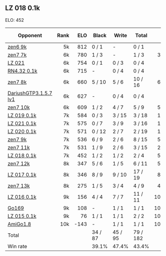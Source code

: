 ## LZ 018 0.1k ##

ELO: 452

Opponent | Rank | ELO | Black | Write | Total | Win rate
---------|-----:|----:|-------|-------|-------|-------:
[zen6 9k](zen6%209k.md) | 5k | 812 | 0 / 1 | - | 0 / 1 | 0.0%
[zen7 7k](zen7%207k.md) | 6k | 780 | 1 / 3 | - | 1 / 3 | 33.3%
[LZ 021](LZ%20021.md) | 6k | 754 | 0 / 1 | 0 / 3 | 0 / 4 | 0.0%
[RN4.32 0.1k](RN4.32%200.1k.md) | 6k | 715 | - | 0 / 4 | 0 / 4 | 0.0%
[zen7 8k](zen7%208k.md) | 6k | 660 | 5 / 10 | 5 / 6 | 10 / 16 | 62.5%
[DariushGTP3.1.5.7 lv1](DariushGTP3.1.5.7%20lv1.md) | 6k | 627 | - | 0 / 4 | 0 / 4 | 0.0%
[zen7 10k](zen7%2010k.md) | 6k | 609 | 1 / 2 | 4 / 7 | 5 / 9 | 55.6%
[LZ 019 0.1k](LZ%20019%200.1k.md) | 7k | 584 | 0 / 3 | 3 / 15 | 3 / 18 | 16.7%
[LZ 021 0.1k](LZ%20021%200.1k.md) | 7k | 575 | 0 / 7 | 3 / 9 | 3 / 16 | 18.8%
[LZ 020 0.1k](LZ%20020%200.1k.md) | 7k | 571 | 0 / 12 | 2 / 7 | 2 / 19 | 10.5%
[zen7 9k](zen7%209k.md) | 7k | 536 | 6 / 9 | 2 / 6 | 8 / 15 | 53.3%
[zen7 11k](zen7%2011k.md) | 7k | 531 | 1 / 9 | 2 / 6 | 3 / 15 | 20.0%
[LZ 018 0.1k](LZ%20018%200.1k.md) | 7k | 452 | 1 / 2 | 1 / 2 | 2 / 4 | 50.0%
[zen7 12k](zen7%2012k.md) | 8k | 347 | 5 / 6 | 1 / 5 | 6 / 11 | 54.5%
[LZ 017 0.1k](LZ%20017%200.1k.md) | 8k | 346 | 8 / 9 | 9 / 10 | 17 / 19 | 89.5%
[zen7 13k](zen7%2013k.md) | 8k | 275 | 1 / 5 | 3 / 4 | 4 / 9 | 44.4%
[LZ 016 0.1k](LZ%20016%200.1k.md) | 9k | 156 | 4 / 4 | 7 / 7 | 11 / 11 | 100.0%
[Go169](Go169.md) | 9k | 108 | - | 1 / 1 | 1 / 1 | 100.0%
[LZ 015 0.1k](LZ%20015%200.1k.md) | 9k | 76 | 1 / 1 | 1 / 1 | 2 / 2 | 100.0%
[AmiGo1.8](AmiGo1.8.md) | 10k | -143 | - | 1 / 1 | 1 / 1 | 100.0%
Total | | | 34 / 87 | 45 / 95 | 79 / 182 | 
Win rate| | | 39.1% | 47.4% | 43.4% | 
